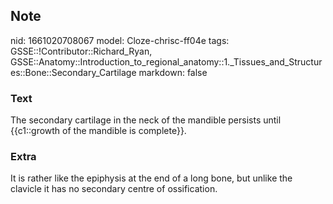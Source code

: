 ## Note
nid: 1661020708067
model: Cloze-chrisc-ff04e
tags: GSSE::!Contributor::Richard_Ryan, GSSE::Anatomy::Introduction_to_regional_anatomy::1._Tissues_and_Structures::Bone::Secondary_Cartilage
markdown: false

### Text
<div class='toggle'>
  The secondary cartilage in the neck of the mandible persists
  until {{c1::growth of the mandible is complete}}.
</div>

### Extra
<p id="d8e2e81a-58ca-4d3a-8f20-52d83a07eaae" class="">It is rather
like the epiphysis at the end of a long bone, but unlike the
clavicle it has no secondary centre of ossification.

